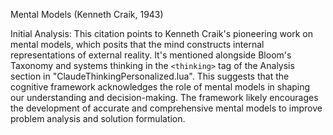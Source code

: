 Mental Models (Kenneth Craik, 1943)

Initial Analysis:
This citation points to Kenneth Craik's pioneering work on mental models, which posits that the mind constructs internal representations of external reality. It's mentioned alongside Bloom's Taxonomy and systems thinking in the `<thinking>` tag of the Analysis section in "ClaudeThinkingPersonalized.lua". This suggests that the cognitive framework acknowledges the role of mental models in shaping our understanding and decision-making. The framework likely encourages the development of accurate and comprehensive mental models to improve problem analysis and solution formulation. 